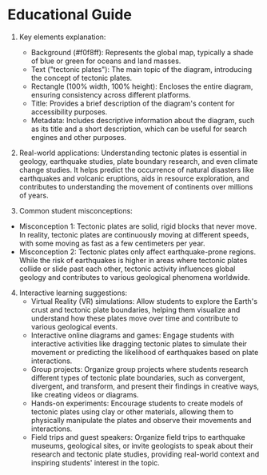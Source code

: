 # Educational Guide
1. Key elements explanation:
   - Background (#f0f8ff): Represents the global map, typically a shade of blue or green for oceans and land masses.
   - Text ("tectonic plates"): The main topic of the diagram, introducing the concept of tectonic plates.
   - Rectangle (100% width, 100% height): Encloses the entire diagram, ensuring consistency across different platforms.
   - Title: Provides a brief description of the diagram's content for accessibility purposes.
   - Metadata: Includes descriptive information about the diagram, such as its title and a short description, which can be useful for search engines and other purposes.

2. Real-world applications:
Understanding tectonic plates is essential in geology, earthquake studies, plate boundary research, and even climate change studies. It helps predict the occurrence of natural disasters like earthquakes and volcanic eruptions, aids in resource exploration, and contributes to understanding the movement of continents over millions of years.

3. Common student misconceptions:
- Misconception 1: Tectonic plates are solid, rigid blocks that never move. In reality, tectonic plates are continuously moving at different speeds, with some moving as fast as a few centimeters per year.
- Misconception 2: Tectonic plates only affect earthquake-prone regions. While the risk of earthquakes is higher in areas where tectonic plates collide or slide past each other, tectonic activity influences global geology and contributes to various geological phenomena worldwide.

4. Interactive learning suggestions:
   - Virtual Reality (VR) simulations: Allow students to explore the Earth's crust and tectonic plate boundaries, helping them visualize and understand how these plates move over time and contribute to various geological events.
   - Interactive online diagrams and games: Engage students with interactive activities like dragging tectonic plates to simulate their movement or predicting the likelihood of earthquakes based on plate interactions.
   - Group projects: Organize group projects where students research different types of tectonic plate boundaries, such as convergent, divergent, and transform, and present their findings in creative ways, like creating videos or diagrams.
   - Hands-on experiments: Encourage students to create models of tectonic plates using clay or other materials, allowing them to physically manipulate the plates and observe their movements and interactions.
   - Field trips and guest speakers: Organize field trips to earthquake museums, geological sites, or invite geologists to speak about their research and tectonic plate studies, providing real-world context and inspiring students' interest in the topic.